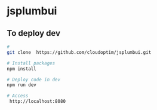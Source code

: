 # jsplumbui

## To deploy dev

``` bash
# 
git clone  https://github.com/cloudoptim/jsplumbui.git

# Install packages
npm install

# Deploy code in dev
npm run dev

# Access
 http://localhost:8080
```